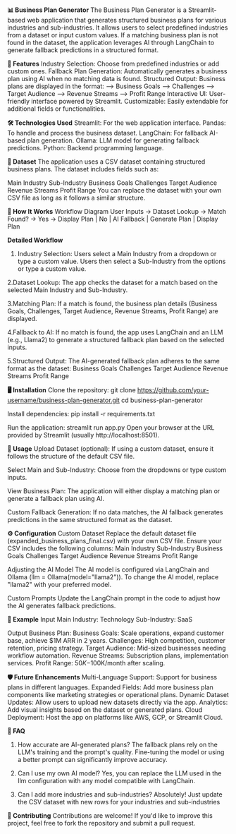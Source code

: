 
**📊 Business Plan Generator**
The Business Plan Generator is a Streamlit-based web application that generates structured business plans for various industries and sub-industries. It allows users to select predefined industries from a dataset or input custom values. If a matching business plan is not found in the dataset, the application leverages AI through LangChain to generate fallback predictions in a structured format.

**🚀 Features**
Industry Selection: Choose from predefined industries or add custom ones.
Fallback Plan Generation: Automatically generates a business plan using AI when no matching data is found.
Structured Output: Business plans are displayed in the format:
--> Business Goals
--> Challenges
--> Target Audience
--> Revenue Streams
--> Profit Range
Interactive UI: User-friendly interface powered by Streamlit.
Customizable: Easily extendable for additional fields or functionalities.

**🛠️ Technologies Used**
Streamlit: For the web application interface.
Pandas: To handle and process the business dataset.
LangChain: For fallback AI-based plan generation.
Ollama: LLM model for generating fallback predictions.
Python: Backend programming language.

**📂 Dataset**
The application uses a CSV dataset containing structured business plans. The dataset includes fields such as:

Main Industry
Sub-Industry
Business Goals
Challenges
Target Audience
Revenue Streams
Profit Range
You can replace the dataset with your own CSV file as long as it follows a similar structure.

**🌟 How It Works**
Workflow Diagram
User Inputs -> Dataset Lookup -> Match Found? -> Yes -> Display Plan
                                    |
                                    No
                                    |
                               AI Fallback
                                    |
                             Generate Plan
                                    |
                              Display Plan

**Detailed Workflow**
1. Industry Selection:
Users select a Main Industry from a dropdown or type a custom value.
Users then select a Sub-Industry from the options or type a custom value.

2.Dataset Lookup:
The app checks the dataset for a match based on the selected Main Industry and Sub-Industry.

3.Matching Plan:
If a match is found, the business plan details (Business Goals, Challenges, Target Audience, Revenue Streams, Profit Range) are displayed.

4.Fallback to AI:
If no match is found, the app uses LangChain and an LLM (e.g., Llama2) to generate a structured fallback plan based on the selected inputs.

5.Structured Output:
The AI-generated fallback plan adheres to the same format as the dataset:
Business Goals
Challenges
Target Audience
Revenue Streams
Profit Range


**🖥️ Installation**
Clone the repository:
git clone https://github.com/your-username/business-plan-generator.git
cd business-plan-generator

Install dependencies:
pip install -r requirements.txt

Run the application:
streamlit run app.py
Open your browser at the URL provided by Streamlit (usually http://localhost:8501).

**📄 Usage**
Upload Dataset (optional):
If using a custom dataset, ensure it follows the structure of the default CSV file.

Select Main and Sub-Industry:
Choose from the dropdowns or type custom inputs.

View Business Plan:
The application will either display a matching plan or generate a fallback plan using AI.

Custom Fallback Generation:
If no data matches, the AI fallback generates predictions in the same structured format as the dataset.

**⚙️ Configuration**
Custom Dataset
Replace the default dataset file (expanded_business_plans_final.csv) with your own CSV file. Ensure your CSV includes the following columns:
Main Industry
Sub-Industry
Business Goals
Challenges
Target Audience
Revenue Streams
Profit Range

Adjusting the AI Model
The AI model is configured via LangChain and Ollama (llm = Ollama(model="llama2")).
To change the AI model, replace "llama2" with your preferred model.

Custom Prompts
Update the LangChain prompt in the code to adjust how the AI generates fallback predictions.

**🔧 Example**
Input
Main Industry: Technology
Sub-Industry: SaaS

Output
Business Plan:
Business Goals: Scale operations, expand customer base, achieve $1M ARR in 2 years.
Challenges: High competition, customer retention, pricing strategy.
Target Audience: Mid-sized businesses needing workflow automation.
Revenue Streams: Subscription plans, implementation services.
Profit Range: $50K-$100K/month after scaling.

**🛡️ Future Enhancements**
Multi-Language Support: Support for business plans in different languages.
Expanded Fields: Add more business plan components like marketing strategies or operational plans.
Dynamic Dataset Updates: Allow users to upload new datasets directly via the app.
Analytics: Add visual insights based on the dataset or generated plans.
Cloud Deployment: Host the app on platforms like AWS, GCP, or Streamlit Cloud.

**🙋 FAQ**
1. How accurate are AI-generated plans?
The fallback plans rely on the LLM's training and the prompt's quality. Fine-tuning the model or using a better prompt can significantly improve accuracy.

2. Can I use my own AI model?
Yes, you can replace the LLM used in the llm configuration with any model compatible with LangChain.

3. Can I add more industries and sub-industries?
Absolutely! Just update the CSV dataset with new rows for your industries and sub-industries

**🤝 Contributing**
Contributions are welcome! If you'd like to improve this project, feel free to fork the repository and submit a pull request.
